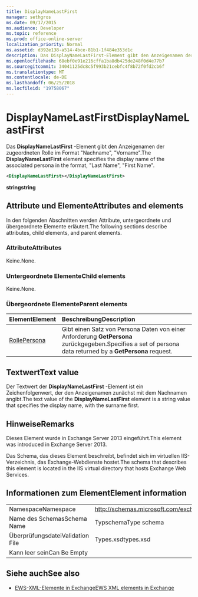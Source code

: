 ```yaml
---
title: DisplayNameLastFirst
manager: sethgros
ms.date: 09/17/2015
ms.audience: Developer
ms.topic: reference
ms.prod: office-online-server
localization_priority: Normal
ms.assetid: d392e138-a514-4bce-81b1-1f484e353d1c
description: Das DisplayNameLastFirst-Element gibt den Anzeigenamen der zugeordneten Rolle im Format, Nachname Vorname.
ms.openlocfilehash: 68ebf0e91e216cffa1ba8db425de248f0d4e77b7
ms.sourcegitcommit: 34041125dc8c5f993b21cebfc4f8b72f0fd2cb6f
ms.translationtype: MT
ms.contentlocale: de-DE
ms.lasthandoff: 06/25/2018
ms.locfileid: "19758067"
---
```

# <a name="displaynamelastfirst"></a><span data-ttu-id="efb3e-103">DisplayNameLastFirst</span><span class="sxs-lookup"><span data-stu-id="efb3e-103">DisplayNameLastFirst</span></span>

<span data-ttu-id="efb3e-104">Das **DisplayNameLastFirst** -Element gibt den Anzeigenamen der zugeordneten Rolle im Format "Nachname", "Vorname".</span><span class="sxs-lookup"><span data-stu-id="efb3e-104">The **DisplayNameLastFirst** element specifies the display name of the associated persona in the format, "Last Name", "First Name".</span></span> 
  
```XML
<DisplayNameLastFirst></DisplayNameLastFirst>
```

 <span data-ttu-id="efb3e-105">**string**</span><span class="sxs-lookup"><span data-stu-id="efb3e-105">**string**</span></span>
## <a name="attributes-and-elements"></a><span data-ttu-id="efb3e-106">Attribute und Elemente</span><span class="sxs-lookup"><span data-stu-id="efb3e-106">Attributes and elements</span></span>

<span data-ttu-id="efb3e-107">In den folgenden Abschnitten werden Attribute, untergeordnete und übergeordnete Elemente erläutert.</span><span class="sxs-lookup"><span data-stu-id="efb3e-107">The following sections describe attributes, child elements, and parent elements.</span></span>
  
### <a name="attributes"></a><span data-ttu-id="efb3e-108">Attribute</span><span class="sxs-lookup"><span data-stu-id="efb3e-108">Attributes</span></span>

<span data-ttu-id="efb3e-109">Keine.</span><span class="sxs-lookup"><span data-stu-id="efb3e-109">None.</span></span>
  
### <a name="child-elements"></a><span data-ttu-id="efb3e-110">Untergeordnete Elemente</span><span class="sxs-lookup"><span data-stu-id="efb3e-110">Child elements</span></span>

<span data-ttu-id="efb3e-111">Keine.</span><span class="sxs-lookup"><span data-stu-id="efb3e-111">None.</span></span>
  
### <a name="parent-elements"></a><span data-ttu-id="efb3e-112">Übergeordnete Elemente</span><span class="sxs-lookup"><span data-stu-id="efb3e-112">Parent elements</span></span>

|<span data-ttu-id="efb3e-113">**Element**</span><span class="sxs-lookup"><span data-stu-id="efb3e-113">**Element**</span></span>|<span data-ttu-id="efb3e-114">**Beschreibung**</span><span class="sxs-lookup"><span data-stu-id="efb3e-114">**Description**</span></span>|
|:-----|:-----|
|[<span data-ttu-id="efb3e-115">Rolle</span><span class="sxs-lookup"><span data-stu-id="efb3e-115">Persona</span></span>](persona.md) <br/> |<span data-ttu-id="efb3e-116">Gibt einen Satz von Persona Daten von einer Anforderung **GetPersona** zurückgegeben.</span><span class="sxs-lookup"><span data-stu-id="efb3e-116">Specifies a set of persona data returned by a **GetPersona** request.</span></span>  <br/> |
   
## <a name="text-value"></a><span data-ttu-id="efb3e-117">Textwert</span><span class="sxs-lookup"><span data-stu-id="efb3e-117">Text value</span></span>

<span data-ttu-id="efb3e-118">Der Textwert der **DisplayNameLastFirst** -Element ist ein Zeichenfolgenwert, der den Anzeigenamen zunächst mit dem Nachnamen angibt.</span><span class="sxs-lookup"><span data-stu-id="efb3e-118">The text value of the **DisplayNameLastFirst** element is a string value that specifies the display name, with the surname first.</span></span> 
  
## <a name="remarks"></a><span data-ttu-id="efb3e-119">Hinweise</span><span class="sxs-lookup"><span data-stu-id="efb3e-119">Remarks</span></span>

<span data-ttu-id="efb3e-120">Dieses Element wurde in Exchange Server 2013 eingeführt.</span><span class="sxs-lookup"><span data-stu-id="efb3e-120">This element was introduced in Exchange Server 2013.</span></span>
  
<span data-ttu-id="efb3e-121">Das Schema, das dieses Element beschreibt, befindet sich im virtuellen IIS-Verzeichnis, das Exchange-Webdienste hostet.</span><span class="sxs-lookup"><span data-stu-id="efb3e-121">The schema that describes this element is located in the IIS virtual directory that hosts Exchange Web Services.</span></span>
  
## <a name="element-information"></a><span data-ttu-id="efb3e-122">Informationen zum Element</span><span class="sxs-lookup"><span data-stu-id="efb3e-122">Element information</span></span>

|||
|:-----|:-----|
|<span data-ttu-id="efb3e-123">Namespace</span><span class="sxs-lookup"><span data-stu-id="efb3e-123">Namespace</span></span>  <br/> |http://schemas.microsoft.com/exchange/services/2006/types  <br/> |
|<span data-ttu-id="efb3e-124">Name des Schemas</span><span class="sxs-lookup"><span data-stu-id="efb3e-124">Schema Name</span></span>  <br/> |<span data-ttu-id="efb3e-125">Typschema</span><span class="sxs-lookup"><span data-stu-id="efb3e-125">Type schema</span></span>  <br/> |
|<span data-ttu-id="efb3e-126">Überprüfungsdatei</span><span class="sxs-lookup"><span data-stu-id="efb3e-126">Validation File</span></span>  <br/> |<span data-ttu-id="efb3e-127">Types.xsd</span><span class="sxs-lookup"><span data-stu-id="efb3e-127">types.xsd</span></span>  <br/> |
|<span data-ttu-id="efb3e-128">Kann leer sein</span><span class="sxs-lookup"><span data-stu-id="efb3e-128">Can Be Empty</span></span>  <br/> ||
   
## <a name="see-also"></a><span data-ttu-id="efb3e-129">Siehe auch</span><span class="sxs-lookup"><span data-stu-id="efb3e-129">See also</span></span>

- [<span data-ttu-id="efb3e-130">EWS-XML-Elemente in Exchange</span><span class="sxs-lookup"><span data-stu-id="efb3e-130">EWS XML elements in Exchange</span></span>](ews-xml-elements-in-exchange.md)

